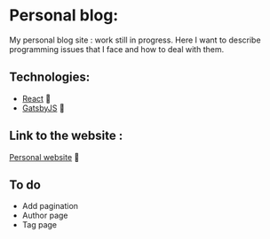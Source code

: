 # Personal blog:

My personal blog site : work still in progress. Here I want to describe programming issues that I face and how to deal with them.

## Technologies:

* [React](https://reactjs.org/) :speedboat:
* [GatsbyJS](https://www.gatsbyjs.org/blog) :helicopter:

## Link to the website : 

[Personal website](devlover.netlify.app/) :rocket:

## To do

* Add pagination
* Author page
* Tag page